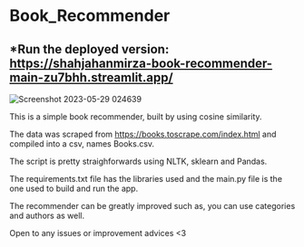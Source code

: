 # Book_Recommender

## *Run the deployed version: https://shahjahanmirza-book-recommender-main-zu7bhh.streamlit.app/

![Screenshot 2023-05-29 024639](https://github.com/ShahjahanMirza/Book_Recommender/assets/103453568/4b9afc54-5b80-4a56-b76e-61ab776899d5)


This is a simple book recommender, built by using cosine similarity.

The data was scraped from https://books.toscrape.com/index.html and compiled into a csv, names Books.csv.

The script is pretty straighforwards using NLTK, sklearn and Pandas. 

The requirements.txt file has the libraries used and the main.py file is the one used to build and run the app. 

The recommender can be greatly improved such as, you can use categories and authors as well. 

Open to any issues or improvement advices <3
